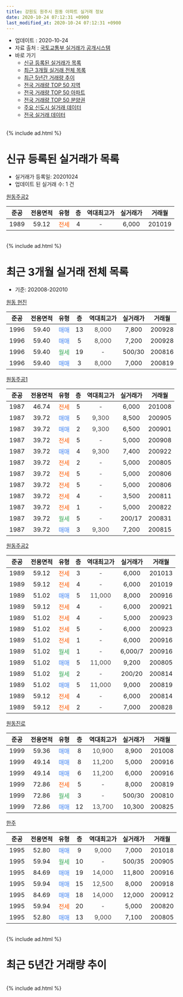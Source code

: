 ```yaml
---
title: 강원도 원주시 원동 아파트 실거래 정보
date: 2020-10-24 07:12:31 +0900
last_modified_at: 2020-10-24 07:12:31 +0900
---
```


* 업데이트 : 2020-10-24
* 자료 출처 : [국토교통부 실거래가 공개시스템](http://rt.molit.go.kr)
* 바로 가기
    * [신규 등록된 실거래가 목록](#신규-등록된-실거래가-목록)
    * [최근 3개월 실거래 전체 목록](#최근-3개월-실거래-전체-목록)
    * [최근 5년간 거래량 추이](#최근-5년간-거래량-추이)
    * [전국 거래량 TOP 50 지역](https://inasie.github.io/apt-trade-info/최근-3개월-전국에서-가장-거래가-많이-발생한-지역)
    * [전국 거래량 TOP 50 아파트](https://inasie.github.io/apt-trade-info/최근-3개월-전국에서-가장-거래가-많이-발생한-아파트)
    * [전국 거래량 TOP 50 분양권](https://inasie.github.io/apt-trade-info/최근-3개월-전국에서-가장-거래가-많이-발생한-분양권)
    * [주요 신도시 실거래 데이터](https://inasie.github.io/apt-trade-info/주요-신도시)
    * [전국 실거래 데이터](https://inasie.github.io/apt-trade-info/전국)
<br>
{% include ad.html %}
<br>

# 신규 등록된 실거래가 목록
* 실거래가 등록일: 20201024
* 업데이트 된 실거래 수: 1 건


[원동주공2](https://search.naver.com/search.naver?query=%EA%B0%95%EC%9B%90%EB%8F%84+%EC%9B%90%EC%A3%BC%EC%8B%9C+%EC%9B%90%EB%8F%99+%EC%9B%90%EB%8F%99%EC%A3%BC%EA%B3%B52)

|준공|전용면적|유형|층|역대최고가|실거래가|거래월|
|:---:|:---:|:---:|:---:|:---:|:---:|:---:|
|1989|59.12|<span style="color:#ff5a00">전세</span>|4|<span style="color:#444444">-</span>|6,000|201019|


<br>
{% include ad.html %}
<br>

# 최근 3개월 실거래 전체 목록
* 기준: 202008-202010


[원동 현진](https://search.naver.com/search.naver?query=%EA%B0%95%EC%9B%90%EB%8F%84+%EC%9B%90%EC%A3%BC%EC%8B%9C+%EC%9B%90%EB%8F%99+%EC%9B%90%EB%8F%99+%ED%98%84%EC%A7%84)

|준공|전용면적|유형|층|역대최고가|실거래가|거래월|
|:---:|:---:|:---:|:---:|:---:|:---:|:---:|
|1996|59.40|<span style="color:#4285f3">매매</span>|13|<span style="color:#444444">8,000</span>|7,800|200928|
|1996|59.40|<span style="color:#4285f3">매매</span>|5|<span style="color:#444444">8,000</span>|7,200|200928|
|1996|59.40|<span style="color:#34a853">월세</span>|19|<span style="color:#444444">-</span>|500/30|200816|
|1996|59.40|<span style="color:#4285f3">매매</span>|3|<span style="color:#444444">8,000</span>|7,000|200819|

[원동주공1](https://search.naver.com/search.naver?query=%EA%B0%95%EC%9B%90%EB%8F%84+%EC%9B%90%EC%A3%BC%EC%8B%9C+%EC%9B%90%EB%8F%99+%EC%9B%90%EB%8F%99%EC%A3%BC%EA%B3%B51)

|준공|전용면적|유형|층|역대최고가|실거래가|거래월|
|:---:|:---:|:---:|:---:|:---:|:---:|:---:|
|1987|46.74|<span style="color:#ff5a00">전세</span>|5|<span style="color:#444444">-</span>|6,000|201008|
|1987|39.72|<span style="color:#4285f3">매매</span>|5|<span style="color:#444444">9,300</span>|8,500|200905|
|1987|39.72|<span style="color:#4285f3">매매</span>|2|<span style="color:#444444">9,300</span>|6,500|200901|
|1987|39.72|<span style="color:#ff5a00">전세</span>|5|<span style="color:#444444">-</span>|5,000|200908|
|1987|39.72|<span style="color:#4285f3">매매</span>|4|<span style="color:#444444">9,300</span>|7,400|200922|
|1987|39.72|<span style="color:#ff5a00">전세</span>|2|<span style="color:#444444">-</span>|5,000|200805|
|1987|39.72|<span style="color:#ff5a00">전세</span>|5|<span style="color:#444444">-</span>|5,000|200806|
|1987|39.72|<span style="color:#ff5a00">전세</span>|5|<span style="color:#444444">-</span>|5,000|200806|
|1987|39.72|<span style="color:#ff5a00">전세</span>|4|<span style="color:#444444">-</span>|3,500|200811|
|1987|39.72|<span style="color:#ff5a00">전세</span>|1|<span style="color:#444444">-</span>|5,000|200822|
|1987|39.72|<span style="color:#34a853">월세</span>|5|<span style="color:#444444">-</span>|200/17|200831|
|1987|39.72|<span style="color:#4285f3">매매</span>|3|<span style="color:#444444">9,300</span>|7,200|200815|

[원동주공2](https://search.naver.com/search.naver?query=%EA%B0%95%EC%9B%90%EB%8F%84+%EC%9B%90%EC%A3%BC%EC%8B%9C+%EC%9B%90%EB%8F%99+%EC%9B%90%EB%8F%99%EC%A3%BC%EA%B3%B52)

|준공|전용면적|유형|층|역대최고가|실거래가|거래월|
|:---:|:---:|:---:|:---:|:---:|:---:|:---:|
|1989|59.12|<span style="color:#ff5a00">전세</span>|3|<span style="color:#444444">-</span>|6,000|201013|
|1989|59.12|<span style="color:#ff5a00">전세</span>|4|<span style="color:#444444">-</span>|6,000|201019|
|1989|51.02|<span style="color:#4285f3">매매</span>|5|<span style="color:#444444">11,000</span>|8,000|200916|
|1989|59.12|<span style="color:#ff5a00">전세</span>|4|<span style="color:#444444">-</span>|6,000|200921|
|1989|51.02|<span style="color:#ff5a00">전세</span>|4|<span style="color:#444444">-</span>|5,000|200923|
|1989|51.02|<span style="color:#ff5a00">전세</span>|5|<span style="color:#444444">-</span>|6,000|200923|
|1989|51.02|<span style="color:#ff5a00">전세</span>|1|<span style="color:#444444">-</span>|6,000|200916|
|1989|51.02|<span style="color:#34a853">월세</span>|1|<span style="color:#444444">-</span>|6,000/7|200916|
|1989|51.02|<span style="color:#4285f3">매매</span>|5|<span style="color:#444444">11,000</span>|9,200|200805|
|1989|51.02|<span style="color:#34a853">월세</span>|2|<span style="color:#444444">-</span>|200/20|200814|
|1989|51.02|<span style="color:#4285f3">매매</span>|5|<span style="color:#444444">11,000</span>|9,000|200819|
|1989|59.12|<span style="color:#ff5a00">전세</span>|4|<span style="color:#444444">-</span>|6,000|200814|
|1989|59.12|<span style="color:#ff5a00">전세</span>|2|<span style="color:#444444">-</span>|7,000|200828|

[원동진로](https://search.naver.com/search.naver?query=%EA%B0%95%EC%9B%90%EB%8F%84+%EC%9B%90%EC%A3%BC%EC%8B%9C+%EC%9B%90%EB%8F%99+%EC%9B%90%EB%8F%99%EC%A7%84%EB%A1%9C)

|준공|전용면적|유형|층|역대최고가|실거래가|거래월|
|:---:|:---:|:---:|:---:|:---:|:---:|:---:|
|1999|59.36|<span style="color:#4285f3">매매</span>|8|<span style="color:#444444">10,900</span>|8,900|201008|
|1999|49.14|<span style="color:#4285f3">매매</span>|8|<span style="color:#444444">11,200</span>|5,000|200916|
|1999|49.14|<span style="color:#4285f3">매매</span>|6|<span style="color:#444444">11,200</span>|6,000|200916|
|1999|72.86|<span style="color:#ff5a00">전세</span>|5|<span style="color:#444444">-</span>|8,000|200819|
|1999|72.86|<span style="color:#34a853">월세</span>|3|<span style="color:#444444">-</span>|500/30|200810|
|1999|72.86|<span style="color:#4285f3">매매</span>|12|<span style="color:#444444">13,700</span>|10,300|200825|

[한주](https://search.naver.com/search.naver?query=%EA%B0%95%EC%9B%90%EB%8F%84+%EC%9B%90%EC%A3%BC%EC%8B%9C+%EC%9B%90%EB%8F%99+%ED%95%9C%EC%A3%BC)

|준공|전용면적|유형|층|역대최고가|실거래가|거래월|
|:---:|:---:|:---:|:---:|:---:|:---:|:---:|
|1995|52.80|<span style="color:#4285f3">매매</span>|9|<span style="color:#444444">9,000</span>|7,000|201018|
|1995|59.94|<span style="color:#34a853">월세</span>|10|<span style="color:#444444">-</span>|500/35|200905|
|1995|84.69|<span style="color:#4285f3">매매</span>|19|<span style="color:#444444">14,000</span>|11,800|200916|
|1995|59.94|<span style="color:#4285f3">매매</span>|15|<span style="color:#444444">12,500</span>|8,000|200918|
|1995|84.69|<span style="color:#4285f3">매매</span>|18|<span style="color:#444444">14,000</span>|12,000|200912|
|1995|59.94|<span style="color:#ff5a00">전세</span>|20|<span style="color:#444444">-</span>|5,000|200820|
|1995|52.80|<span style="color:#4285f3">매매</span>|13|<span style="color:#444444">9,000</span>|7,100|200805|


<br>
{% include ad.html %}
<br>

# 최근 5년간 거래량 추이


<div style="width:100%;">
    <canvas id="deal_progress" height="200"></canvas>
</div>

<script>
new Chart(document.getElementById("deal_progress"), {
    type: 'line',
    data: {
        labels: ['201510','201511','201512','201601','201602','201603','201604','201605','201606','201607','201608','201609','201610','201611','201612','201701','201702','201703','201704','201705','201706','201707','201708','201709','201710','201711','201712','201801','201802','201803','201804','201805','201806','201807','201808','201809','201810','201811','201812','201901','201902','201903','201904','201905','201906','201907','201908','201909','201910','201911','201912','202001','202002','202003','202004','202005','202006','202007','202008','202009','202010'],
        datasets: [{
            label: '매매',
            pointRadius: 1,
            data: [18, 8, 3, 11, 17, 17, 14, 10, 8, 9, 13, 5, 10, 11, 4, 7, 9, 10, 10, 9, 6, 8, 11, 4, 2, 2, 4, 9, 5, 5, 3, 4, 5, 6, 2, 2, 7, 3, 4, 4, 3, 7, 6, 2, 7, 4, 6, 4, 3, 5, 6, 6, 18, 52, 39, 44, 55, 9, 6, 11, 2],
            borderColor: "rgba(255, 201, 14, 1)",
            backgroundColor: "rgba(255, 201, 14, 0.5)",
            fill: false,
            lineTension: 0
        },{
            label: '전월세',
            pointRadius: 1,
            data: [7, 8, 10, 4, 17, 10, 6, 9, 4, 7, 6, 8, 8, 4, 9, 2, 10, 4, 9, 11, 10, 13, 3, 8, 10, 5, 5, 4, 10, 9, 9, 3, 4, 8, 11, 9, 2, 6, 13, 6, 8, 5, 10, 3, 6, 2, 6, 9, 10, 9, 5, 12, 9, 8, 12, 7, 13, 13, 13, 7, 3],
            borderColor: "rgba(0, 141, 185, 1)",
            backgroundColor: "rgba(0, 141, 185, 0.5)",
            fill: false,
            lineTension: 0
        }
        ]
    },
    options: {
        responsive: true,
        title: {
            display: false
        },
        tooltips: {
            mode: 'index',
            intersect: false
        },
        hover: {
            mode: 'nearest',
            intersect: true
        },
        scales: {
            xAxes: [{
                display: true,
                scaleLabel: {
                    display: true,
                    labelString: '년/월'
                }
            }],
            yAxes: [{
                display: true,
                ticks: {
                    suggestedMin: 0,
                },
                scaleLabel: {
                    display: true,
                    labelString: '실거래 수'
                }
            }]
        }
    }
});

</script>


<br>
{% include ad.html %}
<br>

